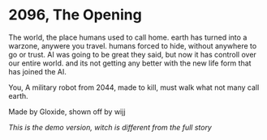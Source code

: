 # 2096, The Opening

The world, the place humans used to call home.
earth has turned into a warzone, anywere you travel.
humans forced to hide, without anywhere to go or trust.
AI was going to be great they said, but now it has controll over our entire world.
and its not getting any better with the new life form that has joined the AI.

You,
  A military robot from 2044, made to kill, must walk what not many call earth.



Made by Gloxide,
    shown off by wijj
    

*This is the demo version, witch is different from the full story*

